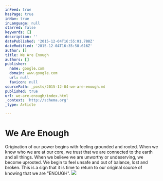 ```yaml
---
inFeed: true
hasPage: true
inNav: true
inLanguage: null
starred: false
keywords: []
description: ''
datePublished: '2015-12-04T16:55:01.788Z'
dateModified: '2015-12-04T16:35:50.616Z'
author: []
title: We Are Enough
authors: []
publisher:
  name: google.com
  domain: www.google.com
  url: null
  favicon: null
sourcePath: _posts/2015-12-04-we-are-enough.md
published: true
url: we-are-enough/index.html
_context: 'http://schema.org'
_type: Article

---
```

# We Are Enough

Origination of our power begins with feeling grounded and rooted.  When we know who we are at our core, we trust that we are connected to the earth and all things.  When we believe we are unworthy or undeserving, we become uprooted.  We begin to feel unsafe and out of balance,  lost and broken.  This is a sign that it is time to return to our original source of knowing that we are "ENOUGH".
![](https://encrypted-tbn3.gstatic.com/images?q=tbn:ANd9GcQvp0-GS0S105zDN1LThe9TY75zjYcozLWGjUvs1XAPbQsykBZ4cg)